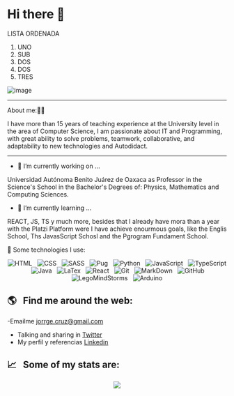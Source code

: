 # Hi there 👋

LISTA ORDENADA
1. UNO
  1. SUB
  2. DOS
2. DOS
3. TRES

![image](https://user-images.githubusercontent.com/68938473/138203457-be0e5c58-250d-4ebb-a539-061099b7a33e.png)


---
About me:👨‍💻

I have more than 15 years of teaching experience at the University level in the area of Computer Science, I am passionate about IT and Programming, with great ability to solve problems, teamwork, collaborative, and adaptability to new technologies and Autodidact.


---

- 🔭 I’m currently working on ...

Universidad Autónoma Benito Juárez de Oaxaca as Professor in the Science's School in the Bachelor's Degrees of: Physics, Mathematics and Computing Sciences.

- 🌱 I’m currently learning ...

REACT, JS, TS y much more, besides that I already have mora than a year with the Platzi Platform were I have achieve enourmous goals, like the Englis School, Ths JavasScript Schosl and the Pgrogram Fundament School.



🎯   Some technologies I use:
<p align="center">
  <img src="https://img.shields.io/badge/HTML5-E34F26?style=for-the-badge&logo=html5&logoColor=white" alt="HTML" />&nbsp;&nbsp;
  <img src="https://img.shields.io/badge/CSS3-1572B6?style=for-the-badge&logo=css3&logoColor=white" alt="CSS" />&nbsp;&nbsp;
  <img src="https://img.shields.io/badge/Sass-CC6699?style=for-the-badge&logo=sass&logoColor=white" alt="SASS" />&nbsp;&nbsp;
  <img src="https://img.shields.io/badge/Pug-333333?style=for-the-badge&logo=pug&logoColor=white" alt="Pug" />&nbsp;&nbsp;
  <img src="https://img.shields.io/badge/Python-00FF00?style=for-the-badge&logo=python&logoColor=white" alt="Python" />&nbsp;&nbsp;
  <img src="https://img.shields.io/badge/JavaScript-323330?style=for-the-badge&logo=javascript&logoColor=F7DF1E" alt="JavaScript" />&nbsp;&nbsp;
  <img src="https://img.shields.io/badge/TypeScript-007ACC?style=for-the-badge&logo=typescript&logoColor=white" alt="TypeScript" />&nbsp;&nbsp;
  <img src="https://img.shields.io/badge/Java-323330?style=for-the-badge&logo=java&logoColor=F7DF1E" alt="Java" />&nbsp;&nbsp;
  <img src="https://img.shields.io/badge/Latex-00FF00?style=for-the-badge&logo=latex&logoColor=white" alt="LaTex" />&nbsp;&nbsp;
  <img src="https://img.shields.io/badge/React-20232A?style=for-the-badge&logo=react&logoColor=61DAFB" alt="React" />&nbsp;&nbsp;
  <img src="https://img.shields.io/badge/Git-F05032?style=for-the-badge&logo=git&logoColor=white" alt="Git" />&nbsp;&nbsp;
  <img src="https://img.shields.io/badge/Markdown-00FF00?style=for-the-badge&logo=markdown&logoColor=white" alt="MarkDown" />&nbsp;&nbsp;
  <img src="https://img.shields.io/badge/github%20-%23000.svg?&style=for-the-badge&logo=github&logoColor=white" alt="GitHub" />&nbsp;&nbsp;
  <img src="https://img.shields.io/badge/LegoMindStorms-E34F26?style=for-the-badge&logo=LegoMindStorms&logoColor=white" alt="LegoMindStorms" />&nbsp;&nbsp;
  <img src="https://img.shields.io/badge/Arduino-333333?style=for-the-badge&logo=arduino&logoColor=white" alt="Arduino" />
</p>

## 🌎 &nbsp;&nbsp;Find me around the web:
-Emailme jorrge.cruz@gmail.com
- Talking and sharing in <a href="#">Twitter</a>
- My perfil y referencias <a href="www.linkedin.com/in/jorrgecruz">Linkedin</a>

## 📈 &nbsp;&nbsp;Some of my stats are:
<p align="center">
  <img align="" src="https://github-readme-stats.vercel.app/api?username=jorrgecruz&theme=buefy&show_icons=true&hide=contribs" />
</p>
<!--
![image](https://user-images.githubusercontent.com/68938473/137610158-8cceace0-5128-4ab5-a79c-33168ce99c15.png =300x250)
<p align="center">
  <img align="" src="https://visitor-badge.laobi.icu/badge?page_id=alexcamachogz.alexcamachogz" />
</p>

LISTA ORDENADA
1. UNO
  1. SUB
  2. DOS
2. DOS
3. TRES

**jorrgeCruz/jorrgeCruz** is a ✨ _special_ ✨ repository because its `README.md` (this file) appears on your GitHub profile.

Here are some ideas to get you started:

- 🔭 I’m currently working on ...
- 🌱 I’m currently learning ...
- 👯 I’m looking to collaborate on ...
- 🤔 I’m looking for help with ...
- 💬 Ask me about ...
- 📫 How to reach me: ...
- 😄 Pronouns: ...
- ⚡ Fun fact: ...
-->

  LISTA ORDENADA
1. UNO
  1. SUB
  2. DOS
2. DOS
3. TRES
